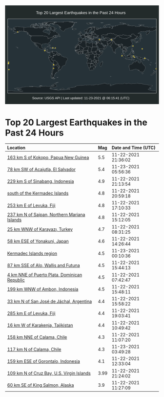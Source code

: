![Map](./map.png)

# Top 20 Largest Earthquakes in the Past 24 Hours

| Location | Mag | Date and Time (UTC) |
|:---|:---|:---|
| [163 km S of Kokopo, Papua New Guinea](https://earthquake.usgs.gov/earthquakes/eventpage/us7000fwap) | 5.5 | 11-22-2021 21:36:02 |
| [78 km SW of Acajutla, El Salvador](https://earthquake.usgs.gov/earthquakes/eventpage/us7000fwde) | 5.4 | 11-23-2021 05:56:36 |
| [229 km S of Sinabang, Indonesia](https://earthquake.usgs.gov/earthquakes/eventpage/us7000fwac) | 4.9 | 11-22-2021 21:13:54 |
| [south of the Kermadec Islands](https://earthquake.usgs.gov/earthquakes/eventpage/us7000fwa7) | 4.8 | 11-22-2021 20:59:18 |
| [253 km E of Levuka, Fiji](https://earthquake.usgs.gov/earthquakes/eventpage/us7000fw8x) | 4.8 | 11-22-2021 17:10:33 |
| [237 km N of Saipan, Northern Mariana Islands](https://earthquake.usgs.gov/earthquakes/eventpage/us7000fw7h) | 4.8 | 11-22-2021 15:12:05 |
| [25 km WNW of Karayazı, Turkey](https://earthquake.usgs.gov/earthquakes/eventpage/us7000fw5n) | 4.7 | 11-22-2021 08:31:25 |
| [58 km ESE of Yonakuni, Japan](https://earthquake.usgs.gov/earthquakes/eventpage/us7000fw76) | 4.6 | 11-22-2021 14:26:44 |
| [Kermadec Islands region](https://earthquake.usgs.gov/earthquakes/eventpage/us7000fwbg) | 4.5 | 11-23-2021 00:10:36 |
| [87 km SSE of Alo, Wallis and Futuna](https://earthquake.usgs.gov/earthquakes/eventpage/us7000fw7k) | 4.5 | 11-22-2021 15:44:13 |
| [4 km NNE of Puerto Plata, Dominican Republic](https://earthquake.usgs.gov/earthquakes/eventpage/us7000fw4z) | 4.5 | 11-22-2021 07:42:47 |
| [199 km WNW of Ambon, Indonesia](https://earthquake.usgs.gov/earthquakes/eventpage/us7000fw7l) | 4.5 | 11-22-2021 15:48:11 |
| [33 km N of San José de Jáchal, Argentina](https://earthquake.usgs.gov/earthquakes/eventpage/us7000fw7m) | 4.4 | 11-22-2021 15:58:22 |
| [285 km E of Levuka, Fiji](https://earthquake.usgs.gov/earthquakes/eventpage/us7000fw9e) | 4.4 | 11-22-2021 19:03:41 |
| [16 km W of Karakenja, Tajikistan](https://earthquake.usgs.gov/earthquakes/eventpage/us7000fw68) | 4.4 | 11-22-2021 10:49:42 |
| [158 km NNE of Calama, Chile](https://earthquake.usgs.gov/earthquakes/eventpage/us7000fw6a) | 4.3 | 11-22-2021 11:07:20 |
| [117 km N of Calama, Chile](https://earthquake.usgs.gov/earthquakes/eventpage/us7000fwcr) | 4.3 | 11-23-2021 03:49:28 |
| [159 km ESE of Gorontalo, Indonesia](https://earthquake.usgs.gov/earthquakes/eventpage/us7000fw6n) | 4.1 | 11-22-2021 12:33:04 |
| [109 km N of Cruz Bay, U.S. Virgin Islands](https://earthquake.usgs.gov/earthquakes/eventpage/pr2021326006) | 3.99 | 11-22-2021 21:24:02 |
| [60 km SE of King Salmon, Alaska](https://earthquake.usgs.gov/earthquakes/eventpage/ak021ezbwpne) | 3.9 | 11-22-2021 11:27:09 |

